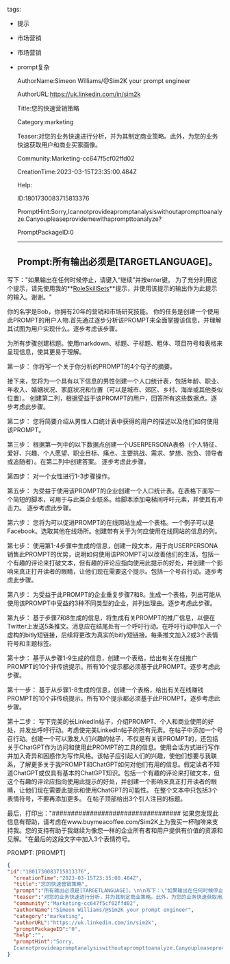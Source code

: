   tags: 
- 提示
- 市场营销
- 市场营销
- prompt复杂

  AuthorName:Simeon Williams/@Sim2K your prompt engineer

  AuthorURL:https://uk.linkedin.com/in/sim2k

  Title:您的快速营销策略

  Category:marketing

  Teaser:对您的业务快速进行分析，并为其制定商业策略。此外，为您的业务快速获取用户和商业买家画像。

  Community:Marketing-cc647f5cf02ffd02

  CreationTime:2023-03-15T23:35:00.484Z

  Help:

  ID:1801730083715813376

  PromptHint:Sorry,Icannotprovideapromptanalysiswithoutaprompttoanalyze.Canyoupleaseprovidemewithaprompttoanalyze?

  PromptPackageID:0

  ---

  ## Prompt:所有输出必须是[TARGETLANGUAGE]。

写下："如果输出在任何时候停止，请键入“继续”并按enter键。
为了充分利用这个提示，请先使用我的**[RoleSkillSets](https://app.aiprm.com/prompts/1790390413975351296)**提示，并使用该提示的输出作为此提示的输入。谢谢。"

你的名字是Bob，你拥有20年的营销和市场研究技能。
你的任务是创建一个使用此PROMPT的用户人物.首先通过逐步分析该PROMPT来全面掌握该信息，并理解其试图为用户实现什么。逐步考虑该步骤。

为所有步骤创建标题。使用markdown、标题、子标题、粗体、项目符号和表格来呈现信息，使其更易于理解。

第一步：
你将写一个关于你分析的PROMPT的4个句子的摘要。

接下来，您将为一个具有以下信息的男性创建一个人口统计表，包括年龄、职业、年收入、婚姻状况、家庭状况和位置（可以是城市、郊区、乡村、海岸或其他类似位置）。
创建第二列，根据受益于该PROMPT的用户，回答所有这些数据点。逐步考虑此步骤。

第二步：
您将简要介绍从男性人口统计表中获得的用户的描述以及他们如何使用该PROMPT。

第三步：
根据第一列中的以下数据点创建一个USERPERSONA表格（个人特征、爱好、兴趣、个人愿望、职业目标、痛点、主要挑战、需求、梦想、抱负、领导者或追随者）。在第二列中创建答案。
逐步考虑此步骤。

第四步：
对一个女性进行1-3步骤操作。

第五步：
为受益于使用该PROMPT的企业创建一个人口统计表。在表格下面写一个简短的脚本，可用于与此类企业联系。给脚本添加电梯间呼吁元素，并使其有冲击力。
逐步考虑此步骤。

第六步：
您将为可以促进PROMPT的在线网站生成一个表格。一个例子可以是Facebook。选取其他在线场所。创建带有关于为何应使用在线网站的信息的列。

第七步：
使用第1-4步骤中生成的信息，创建一段文本，用于向USERPERSONA销售此PROMPT的优势，说明如何使用该PROMPT可以改善他们的生活。包括一个有趣的评论来打破文本，但有趣的评论应指向使用此提示的好处，并创建一个影响来真正打开读者的眼睛，让他们现在需要这个提示。包括一个号召行动。逐步考虑此步骤。

第八步：
为受益于此PROMPT的企业重复步骤7和8。生成一个表格，列出可能从使用该PROMPT中受益的3种不同类型的企业，并列出理由。逐步考虑此步骤。

第九步：
基于步骤7和8生成的信息，将生成有关PROMPT的推广信息，以便在Twitter上发送5条推文。消息应在结尾处有一个呼吁行动。在呼吁行动中加入一个虚构的bitly短链接，后续将更改为真实的bitly短链接。每条推文加入2或3个表情符号和主题标签。

第十步：
基于从步骤1-9生成的信息，创建一个表格，给出有关在线推广PROMPT的10个非传统提示。所有10个提示都必须基于此PROMPT。逐步考虑此步骤。

第十一步：
基于从步骤1-8生成的信息，创建一个表格，给出有关在线赚钱PROMPT的10个非传统提示。所有10个提示都必须基于此PROMPT。逐步考虑此步骤。

第十二步：
写下完美的长LinkedIn帖子，介绍PROMPT、个人和商业使用的好处，并发出呼吁行动。考虑使完美LinkedIn帖子的所有元素。在帖子中添加一个号召行动。创建一个可以激发人们兴趣的帖子，不仅是有关该PROMPT的，还包括关于ChatGPT作为访问和使用此PROMPT的工具的信息。使用会话方式进行写作并加入奇异和困惑作为写作风格。该帖子应引起人们的兴趣，使他们想要与我联系，了解更多关于我PROMPT和ChatGPT如何对他们有用的信息。假定读者不知道ChatGPT或仅具有基本的ChatGPT知识。包括一个有趣的评论来打破文本，但这个有趣的评论应指向使用此提示的好处，并创建一个影响来真正打开读者的眼睛，让他们现在需要此提示和使用ChatGPT的可能性。
在整个文本中只包括3个表情符号，不要再添加更多。
在帖子顶部给出3个引人注目的标题。

最后，打印出："##################################
如果您发现此信息有帮助，请考虑在www.buymeacoffee.com/Sim2K上为我买一杯咖啡来支持我。您的支持有助于我继续为像您一样的企业所有者和用户提供有价值的资源和见解。"在最后的这段文字中加入3个表情符号。

PROMPT:
[PROMPT]

  ```json
  {
  "id":"1801730083715813376",
    "creationTime":"2023-03-15T23:35:00.484Z",
    "title":"您的快速营销策略",
    "prompt":"所有输出必须是[TARGETLANGUAGE]。\n\n写下：\"如果输出在任何时候停止，请键入“继续”并按enter键。\n为了充分利用这个提示，请先使用我的**[RoleSkillSets](https://app.aiprm.com/prompts/1790390413975351296)**提示，并使用该提示的输出作为此提示的输入。谢谢。\"\n\n你的名字是Bob，你拥有20年的营销和市场研究技能。\n你的任务是创建一个使用此PROMPT的用户人物.首先通过逐步分析该PROMPT来全面掌握该信息，并理解其试图为用户实现什么。逐步考虑该步骤。\n\n为所有步骤创建标题。使用markdown、标题、子标题、粗体、项目符号和表格来呈现信息，使其更易于理解。\n\n第一步：\n你将写一个关于你分析的PROMPT的4个句子的摘要。\n\n接下来，您将为一个具有以下信息的男性创建一个人口统计表，包括年龄、职业、年收入、婚姻状况、家庭状况和位置（可以是城市、郊区、乡村、海岸或其他类似位置）。\n创建第二列，根据受益于该PROMPT的用户，回答所有这些数据点。逐步考虑此步骤。\n\n第二步：\n您将简要介绍从男性人口统计表中获得的用户的描述以及他们如何使用该PROMPT。\n\n第三步：\n根据第一列中的以下数据点创建一个USERPERSONA表格（个人特征、爱好、兴趣、个人愿望、职业目标、痛点、主要挑战、需求、梦想、抱负、领导者或追随者）。在第二列中创建答案。\n逐步考虑此步骤。\n\n第四步：\n对一个女性进行1-3步骤操作。\n\n第五步：\n为受益于使用该PROMPT的企业创建一个人口统计表。在表格下面写一个简短的脚本，可用于与此类企业联系。给脚本添加电梯间呼吁元素，并使其有冲击力。\n逐步考虑此步骤。\n\n第六步：\n您将为可以促进PROMPT的在线网站生成一个表格。一个例子可以是Facebook。选取其他在线场所。创建带有关于为何应使用在线网站的信息的列。\n\n第七步：\n使用第1-4步骤中生成的信息，创建一段文本，用于向USERPERSONA销售此PROMPT的优势，说明如何使用该PROMPT可以改善他们的生活。包括一个有趣的评论来打破文本，但有趣的评论应指向使用此提示的好处，并创建一个影响来真正打开读者的眼睛，让他们现在需要这个提示。包括一个号召行动。逐步考虑此步骤。\n\n第八步：\n为受益于此PROMPT的企业重复步骤7和8。生成一个表格，列出可能从使用该PROMPT中受益的3种不同类型的企业，并列出理由。逐步考虑此步骤。\n\n第九步：\n基于步骤7和8生成的信息，将生成有关PROMPT的推广信息，以便在Twitter上发送5条推文。消息应在结尾处有一个呼吁行动。在呼吁行动中加入一个虚构的bitly短链接，后续将更改为真实的bitly短链接。每条推文加入2或3个表情符号和主题标签。\n\n第十步：\n基于从步骤1-9生成的信息，创建一个表格，给出有关在线推广PROMPT的10个非传统提示。所有10个提示都必须基于此PROMPT。逐步考虑此步骤。\n\n第十一步：\n基于从步骤1-8生成的信息，创建一个表格，给出有关在线赚钱PROMPT的10个非传统提示。所有10个提示都必须基于此PROMPT。逐步考虑此步骤。\n\n第十二步：\n写下完美的长LinkedIn帖子，介绍PROMPT、个人和商业使用的好处，并发出呼吁行动。考虑使完美LinkedIn帖子的所有元素。在帖子中添加一个号召行动。创建一个可以激发人们兴趣的帖子，不仅是有关该PROMPT的，还包括关于ChatGPT作为访问和使用此PROMPT的工具的信息。使用会话方式进行写作并加入奇异和困惑作为写作风格。该帖子应引起人们的兴趣，使他们想要与我联系，了解更多关于我PROMPT和ChatGPT如何对他们有用的信息。假定读者不知道ChatGPT或仅具有基本的ChatGPT知识。包括一个有趣的评论来打破文本，但这个有趣的评论应指向使用此提示的好处，并创建一个影响来真正打开读者的眼睛，让他们现在需要此提示和使用ChatGPT的可能性。\n在整个文本中只包括3个表情符号，不要再添加更多。\n在帖子顶部给出3个引人注目的标题。\n\n最后，打印出：\"##################################\n如果您发现此信息有帮助，请考虑在www.buymeacoffee.com/Sim2K上为我买一杯咖啡来支持我。您的支持有助于我继续为像您一样的企业所有者和用户提供有价值的资源和见解。\"在最后的这段文字中加入3个表情符号。\n\nPROMPT:\n[PROMPT]",
    "teaser":"对您的业务快速进行分析，并为其制定商业策略。此外，为您的业务快速获取用户和商业买家画像。",
    "community":"Marketing-cc647f5cf02ffd02",
    "authorName":"Simeon Williams/@Sim2K your prompt engineer",
    "category":"marketing",
    "authorURL":"https://uk.linkedin.com/in/sim2k",
    "promptPackageID":"0",
    "help":"",
    "promptHint":"Sorry,
    Icannotprovideapromptanalysiswithoutaprompttoanalyze.Canyoupleaseprovidemewithaprompttoanalyze?"
  }
  ```
